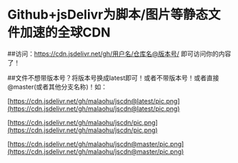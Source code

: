# Github+jsDelivr为脚本/图片等静态文件加速的全球CDN
##访问：https://cdn.jsdelivr.net/gh/用户名/仓库名@版本号/ 即可访问你的内容了！

##文件不想带版本号？将版本号换成latest即可！或者不带版本号！或者直接@master(或者其他分支名称)！如：

[https://cdn.jsdelivr.net/gh/malaohu/jscdn@latest/pic.png](https://cdn.jsdelivr.net/gh/malaohu/jscdn@latest/pic.png)

[https://cdn.jsdelivr.net/gh/malaohu/jscdn/pic.png](https://cdn.jsdelivr.net/gh/malaohu/jscdn/pic.png)

[https://cdn.jsdelivr.net/gh/malaohu/jscdn@master/pic.png](https://cdn.jsdelivr.net/gh/malaohu/jscdn@master/pic.png)

